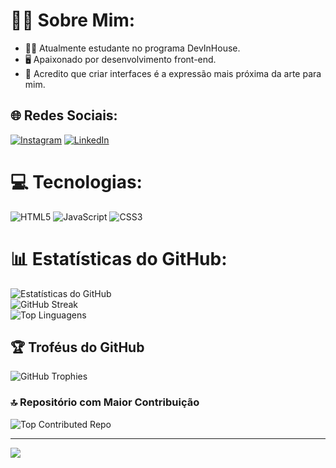 # 👩‍💻 Sobre Mim:
- 👩‍💻 Atualmente estudante no programa DevInHouse.
- 🖥️ Apaixonado por desenvolvimento front-end.
- 🎨 Acredito que criar interfaces é a expressão mais próxima da arte para mim.

## 🌐 Redes Sociais:
[![Instagram](https://img.shields.io/badge/Instagram-%23E4405F.svg?logo=Instagram&logoColor=white)](https://www.instagram.com/ifernandes.q/) [![LinkedIn](https://img.shields.io/badge/LinkedIn-%230077B5.svg?logo=linkedin&logoColor=white)](https://www.linkedin.com/in/igor-fernandes-097611114/) 

# 💻 Tecnologias:
![HTML5](https://img.shields.io/badge/HTML5-%23E34F26.svg?style=for-the-badge&logo=html5&logoColor=white) ![JavaScript](https://img.shields.io/badge/JavaScript-%23323330.svg?style=for-the-badge&logo=javascript&logoColor=%23F7DF1E) ![CSS3](https://img.shields.io/badge/CSS3-%231572B6.svg?style=for-the-badge&logo=css3&logoColor=white)

# 📊 Estatísticas do GitHub:
![Estatísticas do GitHub](https://github-readme-stats.vercel.app/api?username=IgorFernandesQuaresma&theme=gotham&hide_border=false&include_all_commits=false&count_private=true)<br/>
![GitHub Streak](https://github-readme-streak-stats.herokuapp.com/?user=IgorFernandesQuaresma&theme=gotham&hide_border=false)<br/>
![Top Linguagens](https://github-readme-stats.vercel.app/api/top-langs/?username=IgorFernandesQuaresma&theme=gotham&hide_border=false&include_all_commits=false&count_private=true&layout=compact)

## 🏆 Troféus do GitHub
![GitHub Trophies](https://github-profile-trophy.vercel.app/?username=IgorFernandesQuaresma&theme=radical&no-frame=false&no-bg=true&margin-w=4)

### 🔝 Repositório com Maior Contribuição
![Top Contributed Repo](https://github-contributor-stats.vercel.app/api?username=IgorFernandesQuaresma&limit=5&theme=dark&combine_all_yearly_contributions=true)

---
[![](https://visitcount.itsvg.in/api?id=IgorFernandesQuaresma&icon=0&color=0)](https://visitcount.itsvg.in)

